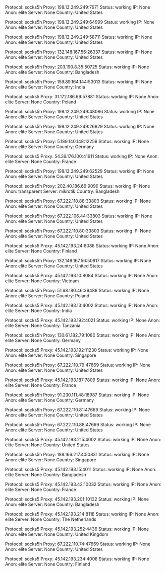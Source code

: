 Protocol: socks5h
Proxy: 198.12.249.249:7971
Status: working
IP: None
Anon: elite
Server: None
Country: United States

Protocol: socks5h
Proxy: 198.12.249.249:64999
Status: working
IP: None
Anon: elite
Server: None
Country: United States

Protocol: socks5h
Proxy: 198.12.249.249:58711
Status: working
IP: None
Anon: elite
Server: None
Country: United States

Protocol: socks5h
Proxy: 132.148.167.56:26337
Status: working
IP: None
Anon: elite
Server: None
Country: United States

Protocol: socks5h
Proxy: 203.190.8.35:50725
Status: working
IP: None
Anon: elite
Server: None
Country: Bangladesh

Protocol: socks5h
Proxy: 159.89.164.144:53013
Status: working
IP: None
Anon: elite
Server: None
Country: India

Protocol: socks5
Proxy: 31.172.186.69:57881
Status: working
IP: None
Anon: elite
Server: None
Country: Poland

Protocol: socks5h
Proxy: 198.12.249.249:48086
Status: working
IP: None
Anon: elite
Server: None
Country: United States

Protocol: socks5h
Proxy: 198.12.249.249:26829
Status: working
IP: None
Anon: elite
Server: None
Country: United States

Protocol: socks5h
Proxy: 5.189.140.148:12259
Status: working
IP: None
Anon: elite
Server: None
Country: Germany

Protocol: socks5
Proxy: 54.36.176.100:41611
Status: working
IP: None
Anon: elite
Server: None
Country: France

Protocol: socks5h
Proxy: 198.12.249.249:62529
Status: working
IP: None
Anon: elite
Server: None
Country: United States

Protocol: socks5h
Proxy: 202.40.186.66:9090
Status: working
IP: None
Anon: transparent
Server: mikrotik
Country: Bangladesh

Protocol: socks5h
Proxy: 67.222.110.88:33803
Status: working
IP: None
Anon: elite
Server: None
Country: United States

Protocol: socks5h
Proxy: 67.222.106.44:33803
Status: working
IP: None
Anon: elite
Server: None
Country: United States

Protocol: socks5h
Proxy: 67.222.110.80:33803
Status: working
IP: None
Anon: elite
Server: None
Country: United States

Protocol: socks5
Proxy: 45.142.193.24:8088
Status: working
IP: None
Anon: elite
Server: None
Country: Finland

Protocol: socks5h
Proxy: 132.148.167.56:50917
Status: working
IP: None
Anon: elite
Server: None
Country: United States

Protocol: socks5
Proxy: 45.142.193.10:8084
Status: working
IP: None
Anon: elite
Server: None
Country: Vietnam

Protocol: socks5h
Proxy: 51.68.180.46:39488
Status: working
IP: None
Anon: elite
Server: None
Country: Poland

Protocol: socks5
Proxy: 45.142.193.13:4002
Status: working
IP: None
Anon: elite
Server: None
Country: India

Protocol: socks5
Proxy: 45.142.193.192:4021
Status: working
IP: None
Anon: elite
Server: None
Country: Tanzania

Protocol: socks5h
Proxy: 130.61.182.79:1080
Status: working
IP: None
Anon: elite
Server: None
Country: Germany

Protocol: socks5
Proxy: 45.142.193.192:11230
Status: working
IP: None
Anon: elite
Server: None
Country: Singapore

Protocol: socks5h
Proxy: 67.222.110.79:47669
Status: working
IP: None
Anon: elite
Server: None
Country: United States

Protocol: socks5
Proxy: 45.142.193.187:7809
Status: working
IP: None
Anon: elite
Server: None
Country: France

Protocol: socks5h
Proxy: 91.230.111.48:18987
Status: working
IP: None
Anon: elite
Server: None
Country: Germany

Protocol: socks5h
Proxy: 67.222.110.81:47669
Status: working
IP: None
Anon: elite
Server: None
Country: United States

Protocol: socks5h
Proxy: 67.222.110.88:47669
Status: working
IP: None
Anon: elite
Server: None
Country: United States

Protocol: socks5
Proxy: 45.142.193.215:4002
Status: working
IP: None
Anon: elite
Server: None
Country: United States

Protocol: socks5h
Proxy: 188.166.217.4:50831
Status: working
IP: None
Anon: elite
Server: None
Country: Singapore

Protocol: socks5
Proxy: 45.142.193.15:4011
Status: working
IP: None
Anon: elite
Server: None
Country: Bangladesh

Protocol: socks5
Proxy: 45.142.193.42:10032
Status: working
IP: None
Anon: elite
Server: None
Country: France

Protocol: socks5
Proxy: 45.142.193.201:10132
Status: working
IP: None
Anon: elite
Server: None
Country: Bangladesh

Protocol: socks5
Proxy: 45.142.193.214:8118
Status: working
IP: None
Anon: elite
Server: None
Country: The Netherlands

Protocol: socks5
Proxy: 45.142.193.252:4436
Status: working
IP: None
Anon: elite
Server: None
Country: United Kingdom

Protocol: socks5h
Proxy: 67.222.110.74:47669
Status: working
IP: None
Anon: elite
Server: None
Country: United States

Protocol: socks5
Proxy: 45.142.193.234:4008
Status: working
IP: None
Anon: elite
Server: None
Country: Finland

